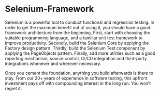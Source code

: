 # Selenium-Framework
Selenium is a powerful tool to conduct functional and regression testing. In order to get the maximum benefit out of using it, you should have a good framework architecture from the beginning. First, start with choosing the suitable programming language, and a familiar unit test framework to improve productivity. Secondly, build the Selenium Core by applying the Factory design pattern. Thirdly, build the Selenium Test component by applying the PageObjects pattern. Finally, add more utilities such as a good reporting mechanism, source control, CI/CD integration and third-party integrations whenever and wherever necessary.

Once you cement the foundation, anything you build afterwards is there to stay. From our 20+ years of experience in software testing, this upfront investment pays off with compounding interest in the long run. You won’t regret it.
